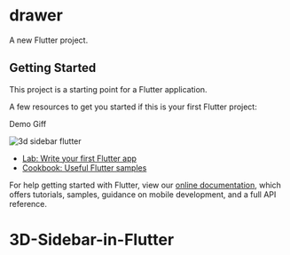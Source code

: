 # drawer

A new Flutter project.

## Getting Started

This project is a starting point for a Flutter application.

A few resources to get you started if this is your first Flutter project:




Demo Giff


![3d sidebar flutter](https://user-images.githubusercontent.com/42440349/158569246-b0771f84-177d-4057-b436-c05c92ff7d90.gif)





- [Lab: Write your first Flutter app](https://flutter.dev/docs/get-started/codelab)
- [Cookbook: Useful Flutter samples](https://flutter.dev/docs/cookbook)

For help getting started with Flutter, view our
[online documentation](https://flutter.dev/docs), which offers tutorials,
samples, guidance on mobile development, and a full API reference.
# 3D-Sidebar-in-Flutter
